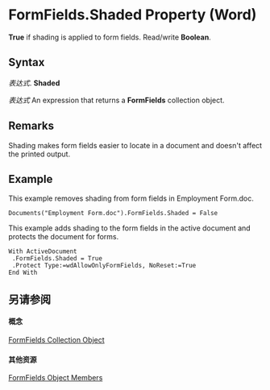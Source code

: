 
# FormFields.Shaded Property (Word)

 **True** if shading is applied to form fields. Read/write **Boolean**.


## Syntax

 _表达式_. **Shaded**

 _表达式_ An expression that returns a **FormFields** collection object.


## Remarks

Shading makes form fields easier to locate in a document and doesn't affect the printed output.


## Example

This example removes shading from form fields in Employment Form.doc.


```
Documents("Employment Form.doc").FormFields.Shaded = False
```

This example adds shading to the form fields in the active document and protects the document for forms.




```
With ActiveDocument 
 .FormFields.Shaded = True 
 .Protect Type:=wdAllowOnlyFormFields, NoReset:=True 
End With
```


## 另请参阅


#### 概念


[FormFields Collection Object](a44a0f57-123b-cade-e306-ba6dc179b619.md)
#### 其他资源


[FormFields Object Members](http://msdn.microsoft.com/library/bacd0cd5-a16b-f01e-5897-407ffc1e0140%28Office.15%29.aspx)